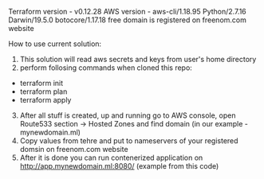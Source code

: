 Terraform version - v0.12.28 AWS version - aws-cli/1.18.95 Python/2.7.16 Darwin/19.5.0 botocore/1.17.18
free domain is registered on freenom.com website

How to use current solution:
1. This solution will read aws secrets and keys from user's home directory
2. perform follosing commands when cloned this repo:
- terraform init
- terraform plan
- terraform apply
3. After all stuff is created, up and running go to AWS console, open Route533 section -> Hosted Zones and find domain (in our example - mynewdomain.ml)
4. Copy values from tehre and put to nameservers of your registered domsin on freenom.com website
5. After it is done you can run contenerized application on http://app.mynewdomain.ml:8080/ (example from this code)
